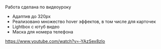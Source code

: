 Работа сделана по видеоуроку

- Адаптив до 320px
- Реализовано множество hover эффектов, в том числе для карточек
- Lightbox с ютуб видео
- Маска для номера телефона



https://www.youtube.com/watch?v=-YAzSex8zIo
